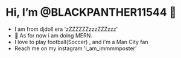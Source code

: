 
                                                  
  # Hi, I’m @BLACKPANTHER11544 👋 


- I am from djdoll era 'zZZZZZZzzzZZZzzz'
- 🌱 As for now i am doing MERN. 
- I love to play football(Soccer) , and i'm a Man City fan
- Reach me on my instagram 'i_am_immmmposter'

<!---
BLACKPANTHER11544/BLACKPANTHER11544 is a ✨ special ✨ repository because its `README.md` (this file) appears on your GitHub profile.
You can click the Preview link to take a look at your changes.
--->
